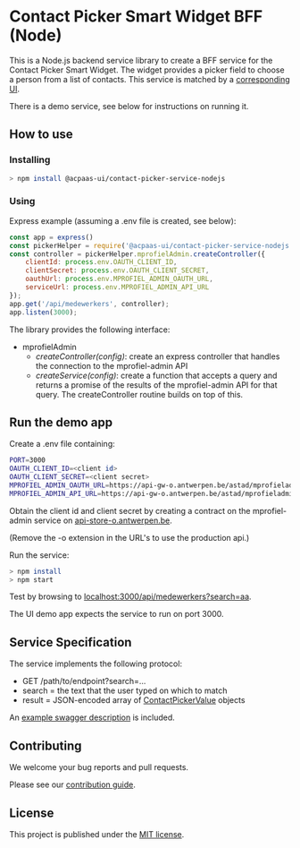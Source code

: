 # Contact Picker Smart Widget BFF (Node)

This is a Node.js backend service library to create a BFF service for the Contact Picker Smart Widget. The widget provides a picker field to choose a person from a list of contacts. This service is matched by a [corresponding UI](https://github.com/jsebrech/contact-picker-widget-angular).

There is a demo service, see below for instructions on running it.

## How to use

### Installing

```sh
> npm install @acpaas-ui/contact-picker-service-nodejs
```

### Using

Express example (assuming a .env file is created, see below):

```js
const app = express()
const pickerHelper = require('@acpaas-ui/contact-picker-service-nodejs');
const controller = pickerHelper.mprofielAdmin.createController({
    clientId: process.env.OAUTH_CLIENT_ID,
    clientSecret: process.env.OAUTH_CLIENT_SECRET,
    oauthUrl: process.env.MPROFIEL_ADMIN_OAUTH_URL,
    serviceUrl: process.env.MPROFIEL_ADMIN_API_URL
});
app.get('/api/medewerkers', controller);
app.listen(3000);
```

The library provides the following interface:

- mprofielAdmin
  - *createController(config)*: create an express controller that handles the connection to the mprofiel-admin API
  - *createService(config)*: create a function that accepts a query and returns a promise of the results of the mprofiel-admin API for that query. The createController routine builds on top of this.

## Run the demo app

Create a .env file containing:

```sh
PORT=3000
OAUTH_CLIENT_ID=<client id>
OAUTH_CLIENT_SECRET=<client secret>
MPROFIEL_ADMIN_OAUTH_URL=https://api-gw-o.antwerpen.be/astad/mprofieladmin/v1/oauth2/token
MPROFIEL_ADMIN_API_URL=https://api-gw-o.antwerpen.be/astad/mprofieladmin/v1/api/mprofiel
```

Obtain the client id and client secret by creating a contract on the mprofiel-admin service on [api-store-o.antwerpen.be](https://api-store-o.antwerpen.be).

(Remove the -o extension in the URL's to use the production api.)

Run the service:

```sh
> npm install
> npm start
```

Test by browsing to [localhost:3000/api/medewerkers?search=aa](http://localhost:3000/api/medewerkers?search=aa).

The UI demo app expects the service to run on port 3000.

## Service Specification

The service implements the following protocol:

- GET /path/to/endpoint?search=...
- search = the text that the user typed on which to match
- result = JSON-encoded array of [ContactPickerValue](src/contact-picker/contact-picker.value.ts) objects

An [example swagger description](swagger-example.json) is included.

## Contributing

We welcome your bug reports and pull requests.

Please see our [contribution guide](CONTRIBUTING.md).

## License

This project is published under the [MIT license](LICENSE.md).
